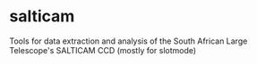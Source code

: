 # salticam
Tools for data extraction and analysis of the South African Large Telescope's SALTICAM CCD (mostly for slotmode)
